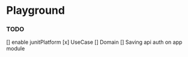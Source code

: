 # Playground

### TODO

[] enable junitPlatform
[x] UseCase
[] Domain
[] Saving api auth on app module
